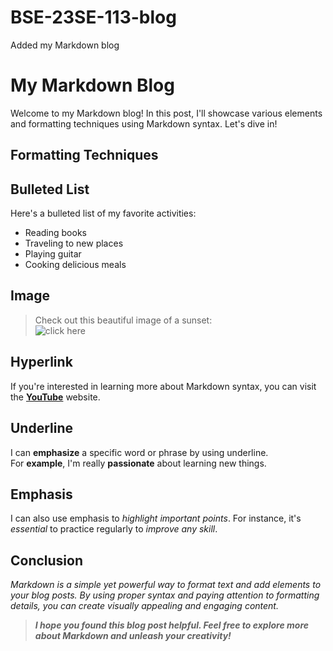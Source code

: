 # BSE-23SE-113-blog
Added my Markdown blog
# My Markdown Blog
Welcome to my Markdown blog! In this post, I'll showcase various elements and formatting techniques using Markdown syntax. Let's dive in! 
## Formatting Techniques
## Bulleted List
Here's a bulleted list of my favorite activities:
- Reading books
- Traveling to new places
- Playing guitar
- Cooking delicious meals
  
## Image
> Check out this beautiful image of a sunset:\
![click here](download.jpg)

## Hyperlink
If you're interested in learning more about Markdown syntax, you can visit the 
__[YouTube](https://www.youtube.com/__)__ website.

## Underline
I can __emphasize__ a specific word or phrase by using underline.\
For __example__, I'm really __passionate__ about learning new things.

## Emphasis
I can also use emphasis to _highlight important points_. For instance, it's _essential_ to practice regularly to _improve any skill_.

## Conclusion
*Markdown is a simple yet powerful way to format text and add elements to your blog posts. By using proper syntax and paying attention to formatting details, you can create visually appealing and engaging content.*

> ___I hope you found this blog post helpful. Feel free to explore more about Markdown and unleash your creativity!___
